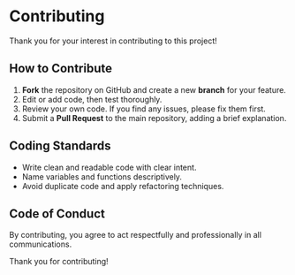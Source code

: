 # Contributing

Thank you for your interest in contributing to this project!

## How to Contribute
1. **Fork** the repository on GitHub and create a new **branch** for your feature.
2. Edit or add code, then test thoroughly.
3. Review your own code. If you find any issues, please fix them first.
4. Submit a **Pull Request** to the main repository, adding a brief explanation.

## Coding Standards
- Write clean and readable code with clear intent.
- Name variables and functions descriptively.
- Avoid duplicate code and apply refactoring techniques.

## Code of Conduct
By contributing, you agree to act respectfully and professionally in all communications.

Thank you for contributing!